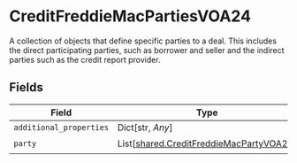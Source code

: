# CreditFreddieMacPartiesVOA24

A collection of objects that define specific parties to a deal. This includes the direct participating parties, such as borrower and seller and the indirect parties such as the credit report provider.


## Fields

| Field                                                                                        | Type                                                                                         | Required                                                                                     | Description                                                                                  |
| -------------------------------------------------------------------------------------------- | -------------------------------------------------------------------------------------------- | -------------------------------------------------------------------------------------------- | -------------------------------------------------------------------------------------------- |
| `additional_properties`                                                                      | Dict[str, *Any*]                                                                             | :heavy_minus_sign:                                                                           | N/A                                                                                          |
| `party`                                                                                      | List[[shared.CreditFreddieMacPartyVOA24](../../models/shared/creditfreddiemacpartyvoa24.md)] | :heavy_check_mark:                                                                           | N/A                                                                                          |